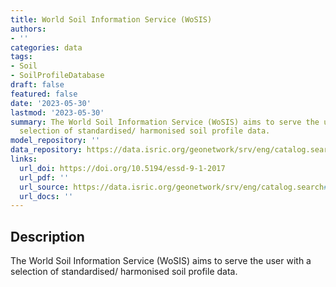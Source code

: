 ```yaml
---
title: World Soil Information Service (WoSIS)
authors:
- ''
categories: data
tags:
- Soil
- SoilProfileDatabase
draft: false
featured: false
date: '2023-05-30'
lastmod: '2023-05-30'
summary: The World Soil Information Service (WoSIS) aims to serve the user with a
  selection of standardised/ harmonised soil profile data.  
model_repository: ''
data_repository: https://data.isric.org/geonetwork/srv/eng/catalog.search#/home
links:
  url_doi: https://doi.org/10.5194/essd-9-1-2017
  url_pdf: ''
  url_source: https://data.isric.org/geonetwork/srv/eng/catalog.search#/home
  url_docs: ''
---
```


## Description

The World Soil Information Service (WoSIS) aims to serve the user with a selection of standardised/ harmonised soil profile data.  

